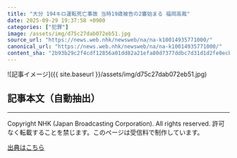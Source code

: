 ```yaml
---
title: "大分 194キロ運転死亡事故 当時19歳被告の2審始まる 福岡高裁"
date: 2025-09-29 19:37:58 +0900
categories: ["犯罪"]
image: /assets/img/d75c27dab072eb51.jpg
source_url: "https://news.web.nhk/newsweb/na/na-k10014935771000/"
canonical_url: "https://news.web.nhk/newsweb/na/na-k10014935771000/"
content_sha: "2b93b29c2f4cdf12856a01dd82a21efa80d7377ddbc7d31d1d2fe0ecb031b048"
---
```


![記事イメージ]({{ site.baseurl }}/assets/img/d75c27dab072eb51.jpg)

## 記事本文（自動抽出）
<div><div class="_13tndsj2"><nav aria-label="フッターサイトナビゲーション" class="_13tndsj4"></nav><hr class="esl7kn2s esl7kn1l esl7kn1n _14xli2ae"><p class="esl7kn2s esl7kn1m esl7kn1o _1yvk0f68 _1lugom81">Copyright NHK (Japan Broadcasting Corporation). All rights reserved. 許可なく転載することを禁じます。このページは受信料で制作しています。</p></div></div>

[出典はこちら](https://news.web.nhk/newsweb/na/na-k10014935771000/)

